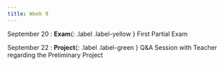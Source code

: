 ```yaml
---
title: Week 9
---
```


September 20
: **Exam**{: .label .label-yellow } First Partial Exam

September 22
: **Project**{: .label .label-green } Q&A Session with Teacher regarding the Preliminary Project
